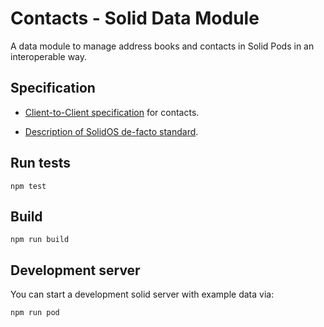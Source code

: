 # Contacts - Solid Data Module

A data module to manage address books and contacts in Solid Pods in an interoperable way.

## Specification

- [Client-to-Client specification](https://github.com/solid/contacts) for contacts.

- [Description of SolidOS de-facto standard](https://pdsinterop.org/conventions/addressbook/).

## Run tests

```shell
npm test
```

## Build

```shell
npm run build
```

## Development server

You can start a development solid server with example data via:

```shell
npm run pod
```